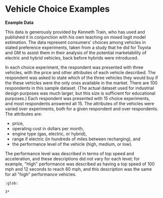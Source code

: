 
# Vehicle Choice Examples

**Example Data**

This data is generously provided by Kenneth Train, who has used and published it
in conjunction with his own teaching on mixed logit model estimation. The data
represent consumers' choices among vehicles in stated preference
experiments, taken from a study that he did for Toyota and GM to assist
them in their analysis of the potential marketability of electric and hybrid
vehicles, back before hybrids were introduced.

In each choice experiment, the respondent was presented with three vehicles,
with the price and other attributes of each vehicle described. The respondent
was asked to state which of the three vehicles they would buy if the these
vehicles were the only ones available in the market. There are 100 respondents
in this sample dataset. (The actual dataset used for industrial design purposes
was much larger, but this size is sufficient for educational purposes.) Each
respondent was presented with 15 choice experiments, and most respondents
answered all 15. The attributes of the vehicles were varied over experiments,
both for a given respondent and over respondents. The attributes are:

- price,
- operating cost in dollars per month,
- engine type (gas, electric, or hybrid),
- range if electric (in hundreds of miles between recharging), and
- the performance level of the vehicle (high, medium, or low).

The performance level was described in terms of top speed and acceleration, and
these descriptions did not vary for each level; for example, "High" performance
was described as having a top speed of 100 mph and 12 seconds to reach 60 mph,
and this description was the same for all "high" performance vehicles.

```{toctree}
:glob:

3*
```
